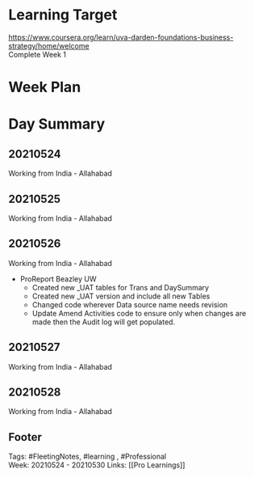 # Learning Target  

https://www.coursera.org/learn/uva-darden-foundations-business-strategy/home/welcome  
Complete Week 1   
    

# Week Plan  

  

# Day Summary  

## 20210524
Working from India - Allahabad

## 20210525
Working from India - Allahabad

## 20210526
Working from India - Allahabad
- ProReport Beazley UW
	-	Created new _UAT tables for Trans and DaySummary
	-	Created new _UAT version and include all new Tables
	-	Changed code wherever Data source name needs revision
	-	Update Amend Activities code to ensure only when changes are made then the Audit log will get populated.


## 20210527
Working from India - Allahabad


## 20210528
Working from India - Allahabad


## Footer  
  

Tags: #FleetingNotes, #learning , #Professional  
Week: 20210524 - 20210530
Links: [[Pro Learnings]]

  

<!--  
Comment -     
-->  
<!--stackedit_data:
eyJoaXN0b3J5IjpbMTY1MzA2NTgwMSwtOTAxMzEzNjJdfQ==
-->